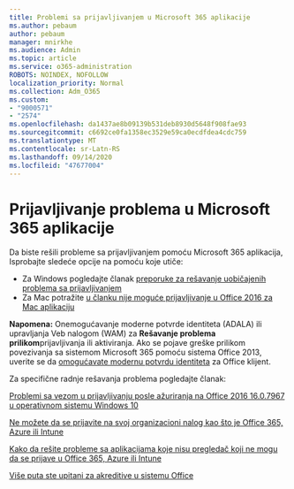 ```yaml
---
title: Problemi sa prijavljivanjem u Microsoft 365 aplikacije
ms.author: pebaum
author: pebaum
manager: mnirkhe
ms.audience: Admin
ms.topic: article
ms.service: o365-administration
ROBOTS: NOINDEX, NOFOLLOW
localization_priority: Normal
ms.collection: Adm_O365
ms.custom:
- "9000571"
- "2574"
ms.openlocfilehash: da1437ae8b09139b531deb8930d5648f908fae93
ms.sourcegitcommit: c6692ce0fa1358ec3529e59ca0ecdfdea4cdc759
ms.translationtype: MT
ms.contentlocale: sr-Latn-RS
ms.lasthandoff: 09/14/2020
ms.locfileid: "47677004"
---
```

# <a name="issues-signing-into-microsoft-365-apps"></a>Prijavljivanje problema u Microsoft 365 aplikacije

Da biste rešili probleme sa prijavljivanjem pomoću Microsoft 365 aplikacija, Isprobajte sledeće opcije na pomoću koje utiče:  

- Za Windows pogledajte članak [preporuke za rešavanje uobičajenih problema sa prijavljivanjem](https://docs.microsoft.com/office365/troubleshoot/administration/disabling-adal-wam-not-recommended#recommendations-on-resolving-common-sign-in-issues)
- Za Mac potražite  [u članku nije moguće prijavljivanje u Office 2016 za Mac aplikaciju](https://docs.microsoft.com/office365/troubleshoot/authentication/sign-in-to-office-2016-for-mac-fail)

**Napomena:** Onemogućavanje moderne potvrde identiteta (ADALA) ili upravljanja Veb nalogom (WAM) za  **Rešavanje problema prilikom**prijavljivanja ili aktiviranja. Ako se pojave greške prilikom povezivanja sa sistemom Microsoft 365 pomoću sistema Office 2013, uverite se da [omogućavate modernu potvrdu identiteta](https://docs.microsoft.com/microsoft-365/admin/security-and-compliance/enable-modern-authentication)  za Office klijent.

Za specifične radnje rešavanja problema pogledajte članak:

[Problemi sa vezom u prijavljivanju posle ažuriranja na Office 2016 16.0.7967 u operativnom sistemu Windows 10](https://docs.microsoft.com/office365/troubleshoot/administration/connection-issue-when-sign-in-office-2016)  

[Ne možete da se prijavite na svoj organizacioni nalog kao što je Office 365, Azure ili Intune](https://docs.microsoft.com/office365/troubleshoot/authentication/sign-in-to-office-365-azure-intune)

[Kako da rešite probleme sa aplikacijama koje nisu pregledač koji ne mogu da se prijave u Office 365, Azure ili Intune](https://support.office.com/article/how-to-troubleshoot-non-browser-apps-that-can-t-sign-in-to-office-365-azure-or-intune-3ba1b268-66f6-462c-b0e5-070f5c2603c1?ui=en-US&rs=en-US&ad=US)

[Više puta ste upitani za akreditive u sistemu Office](https://docs.microsoft.com/office365/troubleshoot/authentication/access-denied-when-connect-to-office-365)